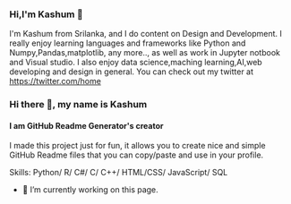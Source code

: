### Hi,I'm Kashum 👋

I'm Kashum from Srilanka, and I do content on Design and Development. I really enjoy learning languages and frameworks like Python and Numpy,Pandas,matplotlib, any more.., as well as work in Jupyter notbook and Visual studio. I also enjoy data science,maching learning,AI,web developing and design in general. You can check out my twitter at https://twitter.com/home

### Hi there 👋, my name is Kashum
#### I am GitHub Readme Generator's creator
I made this project just for fun, it allows you to create nice and simple GitHub Readme files that you can copy/paste and use in your profile.

Skills: Python/ R/ C#/ C/ C++/ HTML/CSS/ JavaScript/ SQL

- 🔭 I’m currently working on this page. 










